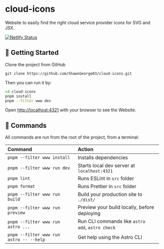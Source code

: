 # cloud-icons

Website to easily find the right cloud service provider icons for SVG and JSX.

[![Netlify Status](https://api.netlify.com/api/v1/badges/78d0cd47-ec0a-4eae-b7d3-7d14903acf58/deploy-status)](https://app.netlify.com/sites/cloud-icons/deploys)

## 🎉 Getting Started

Clone the project from GitHub

```git
git clone https://github.com/ShawnGeorge03/cloud-icons.git
```

Then you can run it by:

```sh
cd cloud-icons
pnpm install
pnpm --filter www dev
```

Open [http://localhost:4321](http://localhost:4321) with your browser to see the
Website.

## 🧞 Commands

All commands are run from the root of the project, from a terminal:

| Command                                 | Action                                           |
| :-------------------------------------- | :----------------------------------------------- |
| `pnpm --filter www install`             | Installs dependencies                            |
| `pnpm --filter www run dev`             | Starts local dev server at `localhost:4321`      |
| `pnpm lint`                             | Runs ESLint in `src` folder                      |
| `pnpm format`                           | Runs Prettier in `src` folder                    |
| `pnpm --filter www run build`           | Build your production site to `./dist/`          |
| `pnpm --filter www run preview`         | Preview your build locally, before deploying     |
| `pnpm --filter www run astro ...`       | Run CLI commands like `astro add`, `astro check` |
| `pnpm --filter www run astro -- --help` | Get help using the Astro CLI                     |
